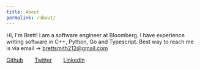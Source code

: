 ```yaml
---
title: About
permalink: /about/
---
```


Hi, I'm Brett! I am a software engineer at Bloomberg. I have experience writing software in C++, Python, Go and Typescript. Best way to reach me is via email -> brettsmith212@gmail.com

<div style="display: flex; justify-content: left; align-items: center; gap: 30px;">
<a href="https://github.com/brettsmith212" target="_blank">Github</a>
<a href="https://x.com/brettsmth" target="_blank">Twitter</a>
<a href="https://www.linkedin.com/in/brettsmith212" target="_blank">LinkedIn</a>
</div>
